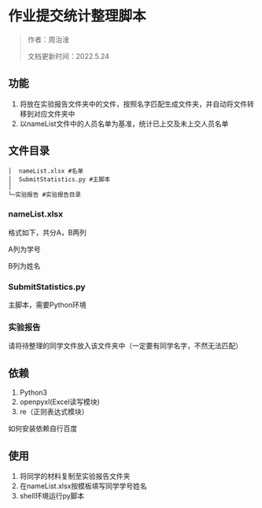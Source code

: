 

# 作业提交统计整理脚本

>  作者：周治淦
>
> 文档更新时间：2022.5.24

## 功能

1. 将放在实验报告文件夹中的文件，按照名字匹配生成文件夹，并自动将文件转移到对应文件夹中
2. 以nameList文件中的人员名单为基准，统计已上交及未上交人员名单

## 文件目录

```shell
│  nameList.xlsx #名单
│  SubmitStatistics.py #主脚本
│
└─实验报告 #实验报告目录
```

### nameList.xlsx

格式如下，共分A，B两列

A列为学号

B列为姓名

### SubmitStatistics.py 

主脚本，需要Python环境

### 实验报告

请将待整理的同学文件放入该文件夹中（一定要有同学名字，不然无法匹配）

## 依赖

1. Python3
2. openpyxl(Excel读写模块)
3. re（正则表达式模块）

如何安装依赖自行百度

## 使用

1. 将同学的材料复制至实验报告文件夹
2. 在nameList.xlsx按模板填写同学学号姓名
3. shell环境运行py脚本

